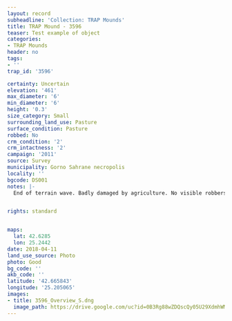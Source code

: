 ```yaml
---
layout: record
subheadline: 'Collection: TRAP Mounds'
title: TRAP Mound - 3596
teaser: Test example of object
categories:
- TRAP Mounds
header: no
tags:
- ''
trap_id: '3596'

certainty: Uncertain
elevation: '461'
max_diameter: '6'
min_diameter: '6'
height: '0.3'
size_category: Small
surrounding_land_use: Pasture
surface_condition: Pasture
robbed: No
crm_condition: '2'
crm_intactness: '2'
campaign: '2011'
source: Survey
municipality: Gorno Sahrane necropolis
locality: ''
bgcode: DS001
notes: |-
  End of terrain wave. Badly damaged by agriculture. No visible robbers' trenchs.


rights: standard


maps:
  lat: 42.6285
  lon: 25.2442
date: 2018-04-11
land_use_source: Photo
photo: Good
bg_code: ''
akb_code: ''
latitude: '42.665843'
longitude: '25.205065'
images:
- title: 3596_Overview_S.dng
  image_path: https://drive.google.com/uc?id=0B3Rg88wZDQscQy05U29XdmhWMmM
---
```

